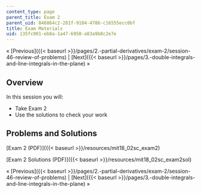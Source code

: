 ```yaml
---
content_type: page
parent_title: Exam 2
parent_uid: 846864c2-281f-9104-4786-c16555ecc0bf
title: Exam Materials
uid: 135fc901-eb8a-1a47-6950-a83a9b8c2e7e
---
```


« [Previous]({{< baseurl >}}/pages/2.-partial-derivatives/exam-2/session-46-review-of-problems) | [Next]({{< baseurl >}}/pages/3.-double-integrals-and-line-integrals-in-the-plane) »

Overview
--------

In this session you will:

*   Take Exam 2
*   Use the solutions to check your work

Problems and Solutions
----------------------

[Exam 2 (PDF)]({{< baseurl >}}/resources/mit18_02sc_exam2)

[Exam 2 Solutions (PDF)]({{< baseurl >}}/resources/mit18_02sc_exam2sol)

« [Previous]({{< baseurl >}}/pages/2.-partial-derivatives/exam-2/session-46-review-of-problems) | [Next]({{< baseurl >}}/pages/3.-double-integrals-and-line-integrals-in-the-plane) »